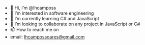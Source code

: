 - 👋 Hi, I’m @lhcamposs
- 👀 I’m interested in software engineering
- 🌱 I’m currently learning C# and JavaScript
- 💞️ I’m looking to collaborate on any project in JavaScript or C#
- 📫 How to reach me on
- email: lhcampossoares@gmail.com

<!---
lhcamposs/lhcamposs is a ✨ special ✨ repository because its `README.md` (this file) appears on your GitHub profile.
You can click the Preview link to take a look at your changes.
--->

